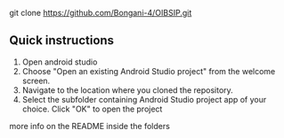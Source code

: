 git clone https://github.com/Bongani-4/OIBSIP.git

## Quick instructions

1. Open android studio
2. Choose "Open an existing Android Studio project" from the welcome screen.
3. Navigate to the location where you cloned the repository.
4. Select the subfolder containing  Android Studio project app of your choice. Click "OK" to open the project

more info on the README inside the folders
